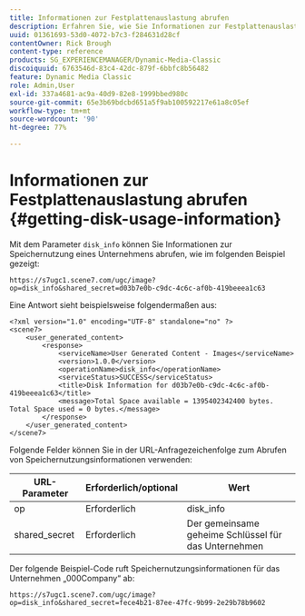 ```yaml
---
title: Informationen zur Festplattenauslastung abrufen
description: Erfahren Sie, wie Sie Informationen zur Festplattenauslastung in Adobe Dynamic Media Classic abrufen.
uuid: 01361693-53d0-4072-b7c3-f284631d28cf
contentOwner: Rick Brough
content-type: reference
products: SG_EXPERIENCEMANAGER/Dynamic-Media-Classic
discoiquuid: 6763546d-83c4-42dc-879f-6bbfc8b56482
feature: Dynamic Media Classic
role: Admin,User
exl-id: 337a4681-ac9a-40d9-82e8-1999bbed980c
source-git-commit: 65e3b69bdcbd651a5f9ab100592217e61a8c05ef
workflow-type: tm+mt
source-wordcount: '90'
ht-degree: 77%

---
```


# Informationen zur Festplattenauslastung abrufen {#getting-disk-usage-information}

Mit dem Parameter `disk_info` können Sie Informationen zur Speichernutzung eines Unternehmens abrufen, wie im folgenden Beispiel gezeigt:

```as3
https://s7ugc1.scene7.com/ugc/image?op=disk_info&shared_secret=d03b7e0b-c9dc-4c6c-af0b-419beeea1c63
```

Eine Antwort sieht beispielsweise folgendermaßen aus:

```as3
<?xml version="1.0" encoding="UTF-8" standalone="no" ?> 
<scene7> 
    <user_generated_content> 
        <response> 
            <serviceName>User Generated Content - Images</serviceName> 
            <version>1.0.0</version> 
            <operationName>disk_info</operationName> 
            <serviceStatus>SUCCESS</serviceStatus> 
            <title>Disk Information for d03b7e0b-c9dc-4c6c-af0b-419beeea1c63</title> 
            <message>Total Space available = 1395402342400 bytes. Total Space used = 0 bytes.</message> 
        </response> 
    </user_generated_content> 
</scene7>
```

Folgende Felder können Sie in der URL-Anfragezeichenfolge zum Abrufen von Speichernutzungsinformationen verwenden:

| URL-Parameter | Erforderlich/optional | Wert |
| --- | --- | --- |
| op | Erforderlich | disk_info |
| shared_secret | Erforderlich | Der gemeinsame geheime Schlüssel für das Unternehmen |

Der folgende Beispiel-Code ruft Speichernutzungsinformationen für das Unternehmen „000Company“ ab:

```as3
https://s7ugc1.scene7.com/ugc/image?op=disk_info&shared_secret=fece4b21-87ee-47fc-9b99-2e29b78b9602
```
